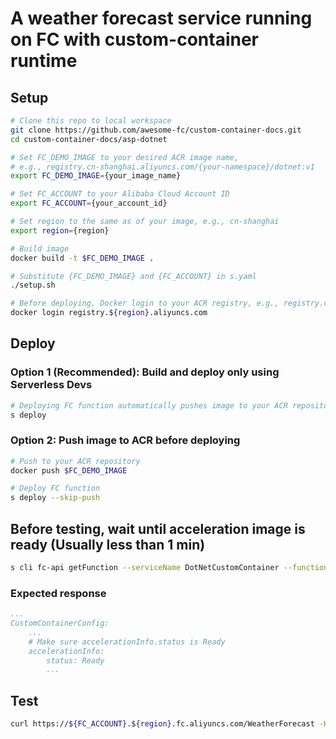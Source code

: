 # A weather forecast service running on FC with custom-container runtime

## Setup

```bash
# Clone this repo to local workspace
git clone https://github.com/awesome-fc/custom-container-docs.git
cd custom-container-docs/asp-dotnet

# Set FC_DEMO_IMAGE to your desired ACR image name,
# e.g., registry.cn-shanghai.aliyuncs.com/{your-namespace}/dotnet:v1
export FC_DEMO_IMAGE={your_image_name}

# Set FC_ACCOUNT to your Alibaba Cloud Account ID
export FC_ACCOUNT={your_account_id}

# Set region to the same as of your image, e.g., cn-shanghai
export region={region}

# Build image
docker build -t $FC_DEMO_IMAGE .

# Substitute {FC_DEMO_IMAGE} and {FC_ACCOUNT} in s.yaml
./setup.sh

# Before deploying, Docker login to your ACR registry, e.g., registry.cn-shanghai.aliyuncs.com
docker login registry.${region}.aliyuncs.com
```


## Deploy
### Option 1 (Recommended): Build and deploy only using Serverless Devs

```bash
# Deploying FC function automatically pushes image to your ACR repository
s deploy
```

### Option 2: Push image to ACR before deploying

```bash
# Push to your ACR repository
docker push $FC_DEMO_IMAGE

# Deploy FC function
s deploy --skip-push

```

## Before testing, wait until acceleration image is ready (Usually less than 1 min)

```bash
s cli fc-api getFunction --serviceName DotNetCustomContainer --functionName weather-forecast --region ${region}
```

### Expected response
```yaml
...
CustomContainerConfig:
    ...
    # Make sure accelerationInfo.status is Ready
    accelerationInfo:
        status: Ready
        ...
```


## Test

```bash
curl https://${FC_ACCOUNT}.${region}.fc.aliyuncs.com/WeatherForecast -H "x-fc-invocation-target: 2016-08-15/proxy/DotNetCustomContainer/weather-forecast"
```
